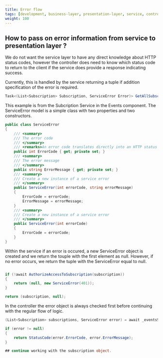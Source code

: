 ```yaml
---
title: Error flow
tags: [development, business-layer, presentation-layer, service, controller]
weight: 100
---
```


## How to pass on error information from service to presentation layer ? 

We do not want the service layer to have any direct knowledge about HTTP status codes, 
however the controller does need to know which status code to return to the client
if the service does provide a response indicating success. 

Currently, this is handled by the service returning a tuple if addition specification of the error is required. 


```cs
Task<(List<Subscription> Subscription, ServiceError Error)> GetAllSubscriptions(string consumer);
```

This example is from the Subcription Service in the Events component. 
The ServiceError model is a simple class with two properties and two constructors. 

```cs
public class ServiceError
{
    /// <summary>
    /// The error code
    /// </summary>
    /// <remarks>An error code translates directly into an HTTP status code</remarks>
    public int ErrorCode { get; private set; }
    /// <summary>
    /// The error message
    /// </summary>
    public string ErrorMessage { get; private set; }
    /// <summary>
    /// Create a new instance of a service error
    /// </summary>
    public ServiceError(int errorCode, string errorMessage)
    {
        ErrorCode = errorCode;
        ErrorMessage = errorMessage;
    }
    /// <summary>
    /// Create a new instance of a service error
    /// </summary>
    public ServiceError(int errorCode)
    {
        ErrorCode = errorCode;
    }
}
```

Within the service if an error is occured, a new ServiceError object is created and we return the touple with the
first element as null. However, if no error occurs, we return the tuple with the ServiceError equal to null.

```cs

if (!await AuthorizeAccessToSubscription(subscription))
{
    return (null, new ServiceError(401));
}

return (subscription, null);
```

In the controller the error object is always checked first before continuing with the regular flow of logic. 

```cs
(List<Subscription> subscriptions, ServiceError error) = await _eventsSubscriptionService.GetAllSubscriptions(consumer);

if (error != null)
{
    return StatusCode(error.ErrorCode, error.ErrorMessage);
}

## continue working with the subscription object.

```